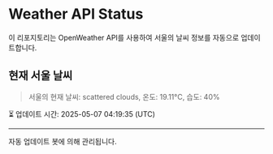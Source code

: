 
# Weather API Status

이 리포지토리는 OpenWeather API를 사용하여 서울의 날씨 정보를 자동으로 업데이트합니다.

## 현재 서울 날씨
> 서울의 현재 날씨: scattered clouds, 온도: 19.11°C, 습도: 40%

⏳ 업데이트 시간: 2025-05-07 04:19:35 (UTC)

---
자동 업데이트 봇에 의해 관리됩니다.
